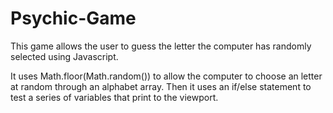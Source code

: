 # Psychic-Game

This game allows the user to guess the letter the computer has randomly selected using Javascript. 

It uses Math.floor(Math.random()) to allow the computer to choose an letter at random through an alphabet array. 
Then it uses an if/else statement to test a series of variables that print to the viewport. 

